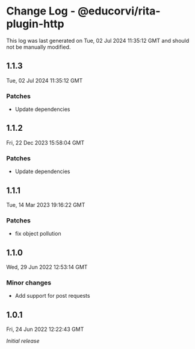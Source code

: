 # Change Log - @educorvi/rita-plugin-http

This log was last generated on Tue, 02 Jul 2024 11:35:12 GMT and should not be manually modified.

## 1.1.3

Tue, 02 Jul 2024 11:35:12 GMT

### Patches

-   Update dependencies

## 1.1.2

Fri, 22 Dec 2023 15:58:04 GMT

### Patches

-   Update dependencies

## 1.1.1

Tue, 14 Mar 2023 19:16:22 GMT

### Patches

-   fix object pollution

## 1.1.0

Wed, 29 Jun 2022 12:53:14 GMT

### Minor changes

-   Add support for post requests

## 1.0.1

Fri, 24 Jun 2022 12:22:43 GMT

_Initial release_
